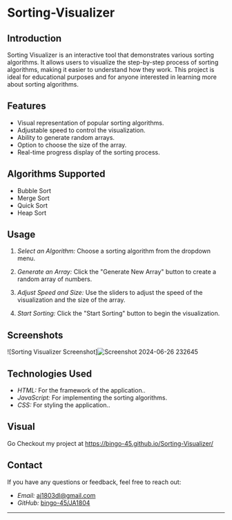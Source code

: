 # Sorting-Visualizer

## Introduction
Sorting Visualizer is an interactive tool that demonstrates various sorting algorithms. It allows users to visualize the step-by-step process of sorting algorithms, making it easier to understand how they work. This project is ideal for educational purposes and for anyone interested in learning more about sorting algorithms.

## Features
- Visual representation of popular sorting algorithms.
- Adjustable speed to control the visualization.
- Ability to generate random arrays.
- Option to choose the size of the array.
- Real-time progress display of the sorting process.

## Algorithms Supported
- Bubble Sort
- Merge Sort
- Quick Sort
- Heap Sort


## Usage
1. *Select an Algorithm:*
    Choose a sorting algorithm from the dropdown menu.

2. *Generate an Array:*
    Click the "Generate New Array" button to create a random array of numbers.

3. *Adjust Speed and Size:*
    Use the sliders to adjust the speed of the visualization and the size of the array.

4. *Start Sorting:*
    Click the "Start Sorting" button to begin the visualization.

## Screenshots
![Sorting Visualizer Screenshot]![Screenshot 2024-06-26 232645](https://github.com/bingo-45/Sorting-Visualizer/assets/153988388/9077fccd-6927-4707-bd47-cdc83ac703fe)


## Technologies Used
- *HTML:* For the framework of the application..
- *JavaScript:* For implementing the sorting algorithms.
- *CSS:* For styling the application..


## Visual
Go Checkout my project at https://bingo-45.github.io/Sorting-Visualizer/

## Contact
If you have any questions or feedback, feel free to reach out:

- *Email:* aj1803dl@gmail.com
- *GitHub:* [bingo-45/JA1804](https://github.com/bingo-45)

---



